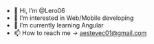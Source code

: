 - 👋 Hi, I’m @Lero06
- 👀 I’m interested in Web/Mobile developing
- 🌱 I’m currently learning Angular
- 📫 How to reach me -> aestevec01@gmail.com

<!---
Lero06/Lero06 is a ✨ special ✨ repository because its `README.md` (this file) appears on your GitHub profile.
You can click the Preview link to take a look at your changes.
--->
